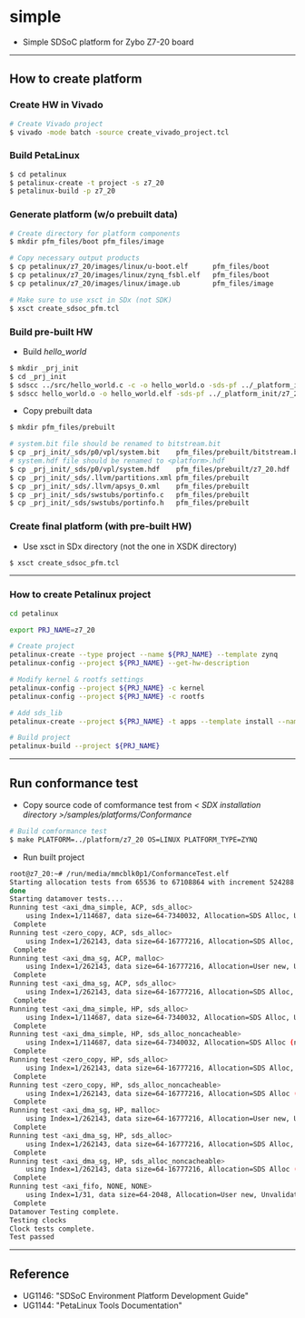 # simple

- Simple SDSoC platform for Zybo Z7-20 board

***

## How to create platform

### Create HW in Vivado

```bash
# Create Vivado project
$ vivado -mode batch -source create_vivado_project.tcl
```

### Build PetaLinux

```bash
$ cd petalinux
$ petalinux-create -t project -s z7_20
$ petalinux-build -p z7_20
```

### Generate platform (w/o prebuilt data)

```bash
# Create directory for platform components
$ mkdir pfm_files/boot pfm_files/image

# Copy necessary output products
$ cp petalinux/z7_20/images/linux/u-boot.elf      pfm_files/boot
$ cp petalinux/z7_20/images/linux/zynq_fsbl.elf   pfm_files/boot
$ cp petalinux/z7_20/images/linux/image.ub        pfm_files/image

# Make sure to use xsct in SDx (not SDK)
$ xsct create_sdsoc_pfm.tcl
```

### Build pre-built HW

- Build _hello_world_

```bash
$ mkdir _prj_init
$ cd _prj_init
$ sdscc ../src/hello_world.c -c -o hello_world.o -sds-pf ../_platform_init/z7_20/export/z7_20 -sds-sys-config linux -target-os linux
$ sdscc hello_world.o -o hello_world.elf -sds-pf ../_platform_init/z7_20/export/z7_20 -sds-sys-config linux -target-os linux
```

- Copy prebuilt data

```bash
$ mkdir pfm_files/prebuilt

# system.bit file should be renamed to bitstream.bit
$ cp _prj_init/_sds/p0/vpl/system.bit    pfm_files/prebuilt/bitstream.bit
# system.hdf file should be renamed to <platform>.hdf
$ cp _prj_init/_sds/p0/vpl/system.hdf    pfm_files/prebuilt/z7_20.hdf
$ cp _prj_init/_sds/.llvm/partitions.xml pfm_files/prebuilt
$ cp _prj_init/_sds/.llvm/apsys_0.xml    pfm_files/prebuilt
$ cp _prj_init/_sds/swstubs/portinfo.c   pfm_files/prebuilt
$ cp _prj_init/_sds/swstubs/portinfo.h   pfm_files/prebuilt
```

### Create final platform (with pre-built HW)

- Use xsct in SDx directory (not the one in XSDK directory)

```bash
$ xsct create_sdsoc_pfm.tcl
```

***

### How to create Petalinux project

```bash
cd petalinux

export PRJ_NAME=z7_20

# Create project
petalinux-create --type project --name ${PRJ_NAME} --template zynq
petalinux-config --project ${PRJ_NAME} --get-hw-description

# Modify kernel & rootfs settings
petalinux-config --project ${PRJ_NAME} -c kernel
petalinux-config --project ${PRJ_NAME} -c rootfs

# Add sds_lib
petalinux-create --project ${PRJ_NAME} -t apps --template install --name sdslib --enable

# Build project
petalinux-build --project ${PRJ_NAME}
```

***

## Run conformance test

- Copy source code of comformance test from _< SDX installation directory >/samples/platforms/Conformance_

```bash
# Build comformance test
$ make PLATFORM=../platform/z7_20 OS=LINUX PLATFORM_TYPE=ZYNQ
```

- Run built project

```bash
root@z7_20:~# /run/media/mmcblk0p1/ConformanceTest.elf
Starting allocation tests from 65536 to 67108864 with increment 524288
done
Starting datamover tests....
Running test <axi_dma_simple, ACP, sds_alloc>
    using Index=1/114687, data size=64-7340032, Allocation=SDS Alloc, Unvalidated
 Complete
Running test <zero_copy, ACP, sds_alloc>
    using Index=1/262143, data size=64-16777216, Allocation=SDS Alloc, Unvalidated
 Complete
Running test <axi_dma_sg, ACP, malloc>
    using Index=1/262143, data size=64-16777216, Allocation=User new, Unvalidated
 Complete
Running test <axi_dma_sg, ACP, sds_alloc>
    using Index=1/262143, data size=64-16777216, Allocation=SDS Alloc, Unvalidated
 Complete
Running test <axi_dma_simple, HP, sds_alloc>
    using Index=1/114687, data size=64-7340032, Allocation=SDS Alloc, Unvalidated
 Complete
Running test <axi_dma_simple, HP, sds_alloc_noncacheable>
    using Index=1/114687, data size=64-7340032, Allocation=SDS Alloc (non-cacheable), Unvalidated
 Complete
Running test <zero_copy, HP, sds_alloc>
    using Index=1/262143, data size=64-16777216, Allocation=SDS Alloc, Unvalidated
 Complete
Running test <zero_copy, HP, sds_alloc_noncacheable>
    using Index=1/262143, data size=64-16777216, Allocation=SDS Alloc (non-cacheable), Unvalidated
 Complete
Running test <axi_dma_sg, HP, malloc>
    using Index=1/262143, data size=64-16777216, Allocation=User new, Unvalidated
 Complete
Running test <axi_dma_sg, HP, sds_alloc>
    using Index=1/262143, data size=64-16777216, Allocation=SDS Alloc, Unvalidated
 Complete
Running test <axi_dma_sg, HP, sds_alloc_noncacheable>
    using Index=1/262143, data size=64-16777216, Allocation=SDS Alloc (non-cacheable), Unvalidated
 Complete
Running test <axi_fifo, NONE, NONE>
    using Index=1/31, data size=64-2048, Allocation=User new, Unvalidated
 Complete
Datamover Testing complete.
Testing clocks
Clock tests complete.
Test passed
```

***

## Reference

- UG1146: "SDSoC Environment Platform Development Guide"
- UG1144: "PetaLinux Tools Documentation"
